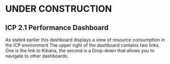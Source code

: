 # UNDER CONSTRUCTION
## ICP 2.1 Performance Dashboard
As stated earlier this dashboard displays a view of resource consumption in the
ICP environment
The upper right of the dashboard contains two links.
One is the link to Kibana, the second is a Drop-down that allows you to navigate to other
dashboards. 
